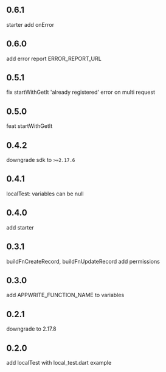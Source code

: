 ## 0.6.1 
starter add onError

## 0.6.0
add error report ERROR_REPORT_URL

## 0.5.1
fix startWithGetIt 'already registered' error on multi request

## 0.5.0
feat startWithGetIt

## 0.4.2
downgrade sdk to `>=2.17.6`

## 0.4.1 
localTest: variables can be null

## 0.4.0
add starter

## 0.3.1
buildFnCreateRecord, buildFnUpdateRecord add permissions

## 0.3.0
add APPWRITE_FUNCTION_NAME to variables

## 0.2.1 
downgrade to 2.17.8
## 0.2.0
add localTest with local_test.dart example